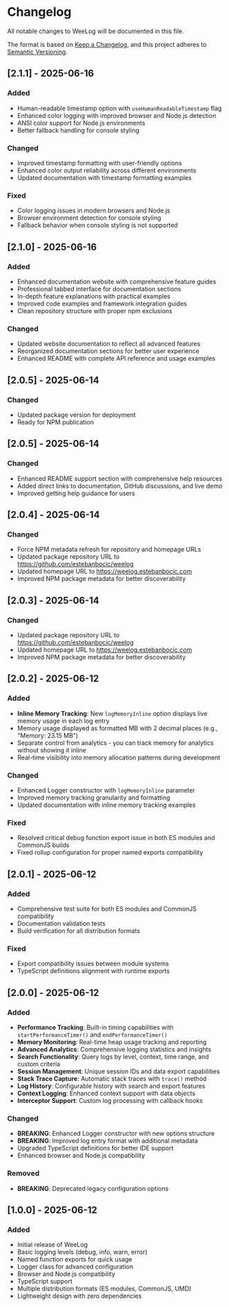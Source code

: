# Changelog

All notable changes to WeeLog will be documented in this file.

The format is based on [Keep a Changelog](https://keepachangelog.com/en/1.0.0/),
and this project adheres to [Semantic Versioning](https://semver.org/spec/v2.0.0.html).

## [2.1.1] - 2025-06-16

### Added
- Human-readable timestamp option with `useHumanReadableTimestamp` flag
- Enhanced color logging with improved browser and Node.js detection
- ANSI color support for Node.js environments
- Better fallback handling for console styling

### Changed
- Improved timestamp formatting with user-friendly options
- Enhanced color output reliability across different environments
- Updated documentation with timestamp formatting examples

### Fixed
- Color logging issues in modern browsers and Node.js
- Browser environment detection for console styling
- Fallback behavior when console styling is not supported

## [2.1.0] - 2025-06-16

### Added
- Enhanced documentation website with comprehensive feature guides
- Professional tabbed interface for documentation sections
- In-depth feature explanations with practical examples
- Improved code examples and framework integration guides
- Clean repository structure with proper npm exclusions

### Changed
- Updated website documentation to reflect all advanced features
- Reorganized documentation sections for better user experience
- Enhanced README with complete API reference and usage examples

## [2.0.5] - 2025-06-14

### Changed
- Updated package version for deployment
- Ready for NPM publication

## [2.0.5] - 2025-06-14

### Changed
- Enhanced README support section with comprehensive help resources
- Added direct links to documentation, GitHub discussions, and live demo
- Improved getting help guidance for users

## [2.0.4] - 2025-06-14

### Changed
- Force NPM metadata refresh for repository and homepage URLs
- Updated package repository URL to https://github.com/estebanbocic/weelog
- Updated homepage URL to https://weelog.estebanbocic.com
- Improved NPM package metadata for better discoverability

## [2.0.3] - 2025-06-14

### Changed
- Updated package repository URL to https://github.com/estebanbocic/weelog
- Updated homepage URL to https://weelog.estebanbocic.com
- Improved NPM package metadata for better discoverability

## [2.0.2] - 2025-06-12

### Added
- **Inline Memory Tracking**: New `logMemoryInline` option displays live memory usage in each log entry
- Memory usage displayed as formatted MB with 2 decimal places (e.g., "Memory: 23.15 MB")
- Separate control from analytics - you can track memory for analytics without showing it inline
- Real-time visibility into memory allocation patterns during development

### Changed
- Enhanced Logger constructor with `logMemoryInline` parameter
- Improved memory tracking granularity and formatting
- Updated documentation with inline memory tracking examples

### Fixed
- Resolved critical debug function export issue in both ES modules and CommonJS builds
- Fixed rollup configuration for proper named exports compatibility

## [2.0.1] - 2025-06-12

### Added
- Comprehensive test suite for both ES modules and CommonJS compatibility
- Documentation validation tests
- Build verification for all distribution formats

### Fixed
- Export compatibility issues between module systems
- TypeScript definitions alignment with runtime exports

## [2.0.0] - 2025-06-12

### Added
- **Performance Tracking**: Built-in timing capabilities with `startPerformanceTimer()` and `endPerformanceTimer()`
- **Memory Monitoring**: Real-time heap usage tracking and reporting
- **Advanced Analytics**: Comprehensive logging statistics and insights
- **Search Functionality**: Query logs by level, context, time range, and custom criteria
- **Session Management**: Unique session IDs and data export capabilities
- **Stack Trace Capture**: Automatic stack traces with `trace()` method
- **Log History**: Configurable history with search and export features
- **Context Logging**: Enhanced context support with data objects
- **Interceptor Support**: Custom log processing with callback hooks

### Changed
- **BREAKING**: Enhanced Logger constructor with new options structure
- **BREAKING**: Improved log entry format with additional metadata
- Upgraded TypeScript definitions for better IDE support
- Enhanced browser and Node.js compatibility

### Removed
- **BREAKING**: Deprecated legacy configuration options

## [1.0.0] - 2025-06-12

### Added
- Initial release of WeeLog
- Basic logging levels (debug, info, warn, error)
- Named function exports for quick usage
- Logger class for advanced configuration
- Browser and Node.js compatibility
- TypeScript support
- Multiple distribution formats (ES modules, CommonJS, UMD)
- Lightweight design with zero dependencies